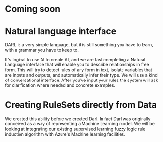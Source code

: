 Coming soon
=====

# Natural language interface

DARL is a very simple language, but it is still something you have to learn, with a grammar you have to keep to.

It's logical to use AI to create AI, and we are fast completing a Natural Language interface that will enable you to describe relationships in free form.
This will try to detect rules of any form in text, isolate variables that are inputs and outputs, and automatically infer their type.
We will use a kind of conversational interface. After you've input your rules the system will ask for clarification where needed and concrete examples.

# Creating RuleSets directly from Data

We created this ability before we created Darl. In fact Darl was originally conceived as a way of representing a Machine Learning model.
We will be looking at integrating our existing supervised learning fuzzy logic rule induction algorithm with Azure's Machine learning facilities.
